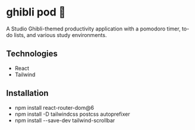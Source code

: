 # **ghibli pod 🌱**
A Studio Ghibli-themed productivity application with a pomodoro timer, to-do lists, and various study environments.

## **Technologies**
- React
- Tailwind

## **Installation**
- npm install react-router-dom@6
- npm install -D tailwindcss postcss autoprefixer
- npm install --save-dev tailwind-scrollbar
<!-- - npm install react-draggable -->
